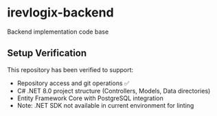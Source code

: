 # irevlogix-backend
Backend implementation code base

## Setup Verification
This repository has been verified to support:
- Repository access and git operations ✅
- C# .NET 8.0 project structure (Controllers, Models, Data directories)
- Entity Framework Core with PostgreSQL integration
- Note: .NET SDK not available in current environment for linting
